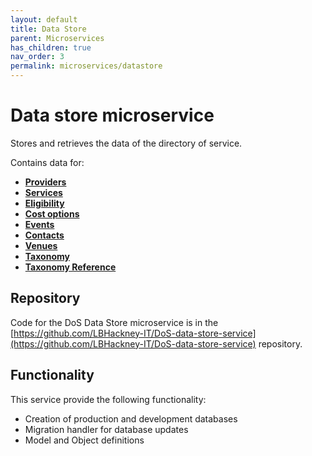 ```yaml
---
layout: default
title: Data Store
parent: Microservices
has_children: true
nav_order: 3
permalink: microservices/datastore
---
```

# Data store microservice

Stores and retrieves the data of the directory of service.

Contains data for:

- **[Providers](/microservices/datastore/providers)**
- **[Services](/microservices/datastore/services)**
- **[Eligibility](/microservices/datastore/eligibilities)**
- **[Cost options](/microservices/datastore/costoptions)**
- **[Events](/microservices/datastore/events)**
- **[Contacts](/microservices/datastore/contacts)**
- **[Venues](/microservices/datastore/venues)**
- **[Taxonomy](/microservices/datastore/taxonomy)**
- **[Taxonomy Reference](/microservices/datastore/taxonomy_ref)**

## Repository

Code for the DoS Data Store microservice is in the [https://github.com/LBHackney-IT/DoS-data-store-service](https://github.com/LBHackney-IT/DoS-data-store-service) repository.

## Functionality

This service provide the following functionality:

* Creation of production and development databases
* Migration handler for database updates
* Model and Object definitions

